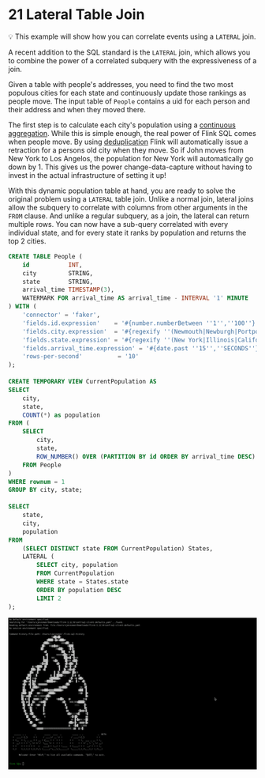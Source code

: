 # 21 Lateral Table Join

:bulb: This example will show how you can correlate events using a `LATERAL` join.

A recent addition to the SQL standard is the `LATERAL` join, which allows you to combine 
the power of a correlated subquery with the expressiveness of a join. 

Given a table with people's addresses, you need to find the two most populous cities
for each state and continuously update those rankings as people move. The input table
of `People` contains a uid for each person and their address and when they moved there.

The first step is to calculate each city's population using a [continuous aggregation](../03/03_group_by.md).
While this is simple enough, the real power of Flink SQL comes when people move. By using
[deduplication](../20/20_dedup.md) Flink will automatically issue a retraction for a persons old city when 
they move. So if John moves from New York to Los Angelos, the population for New York will 
automatically go down by 1. This gives us the power change-data-capture without having
to invest in the actual infrastructure of setting it up!

With this dynamic population table at hand, you are ready to solve the original problem using a `LATERAL` table join.
Unlike a normal join, lateral joins allow the subquery to correlate with columns from other arguments in the `FROM` clause. And unlike a regular subquery, as a join, the lateral can return multiple rows.
You can now have a sub-query correlated with every individual state, and for every state it ranks by population and returns the top 2 cities.

```sql
CREATE TABLE People (
    id           INT,
    city         STRING,
    state        STRING,
    arrival_time TIMESTAMP(3),
    WATERMARK FOR arrival_time AS arrival_time - INTERVAL '1' MINUTE 
) WITH (
    'connector' = 'faker',
    'fields.id.expression'    = '#{number.numberBetween ''1'',''100''}',
    'fields.city.expression'  = '#{regexify ''(Newmouth|Newburgh|Portport|Southfort|Springfield){1}''}',
    'fields.state.expression' = '#{regexify ''(New York|Illinois|California|Washington){1}''}',
    'fields.arrival_time.expression' = '#{date.past ''15'',''SECONDS''}',
    'rows-per-second'          = '10'
); 

CREATE TEMPORARY VIEW CurrentPopulation AS
SELECT 
    city,
    state,
    COUNT(*) as population
FROM (
    SELECT
        city,
        state,
        ROW_NUMBER() OVER (PARTITION BY id ORDER BY arrival_time DESC) AS rownum
    FROM People
)
WHERE rownum = 1
GROUP BY city, state;

SELECT
    state,
    city,
    population
FROM 
    (SELECT DISTINCT state FROM CurrentPopulation) States,
    LATERAL (
        SELECT city, population
        FROM CurrentPopulation
        WHERE state = States.state
        ORDER BY population DESC
        LIMIT 2
);
```

![Lateral Join](lateral.gif)
